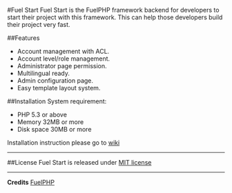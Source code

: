 #Fuel Start
Fuel Start is the FuelPHP framework backend for developers to start their project with this framework.
This can help those developers build their project very fast.

##Features
* Account management with ACL.
* Account level/role management.
* Administrator page permission.
* Multilingual ready.
* Admin configuration page.
* Easy template layout system.

##Installation
System requirement: 
 * PHP 5.3 or above
 * Memory 32MB or more
 * Disk space 30MB or more

Installation instruction please go to [wiki][3]

---

##License
Fuel Start is released under [MIT license][2]

---

**Credits**
[FuelPHP][1]

[1]: http://fuelphp.com/
[2]: http://opensource.org/licenses/MIT
[3]: https://github.com/ve3/fuel-start/wiki
